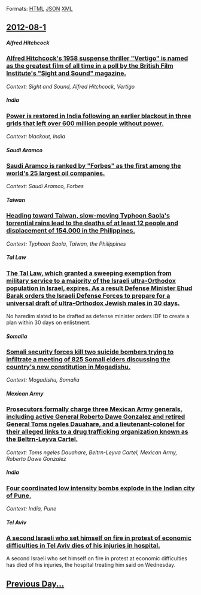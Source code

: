 
Formats: [HTML](2012/08/1/index.html)  [JSON](2012/08/1/index.json)  [XML](2012/08/1/index.xml)  

## [2012-08-1](/news/2012/08/1/index.md)

##### Alfred Hitchcock
### [Alfred Hitchcock's 1958 suspense thriller "Vertigo" is named as the greatest film of all time in a poll by the British Film Institute's "Sight and Sound" magazine. ](/news/2012/08/1/alfred-hitchcock-s-1958-suspense-thriller-vertigo-is-named-as-the-greatest-film-of-all-time-in-a-poll-by-the-british-film-institute-s-sig.md)
_Context: Sight and Sound, Alfred Hitchcock, Vertigo_

##### India
### [Power is restored in India following an earlier blackout in three grids that left over 600 million people without power. ](/news/2012/08/1/power-is-restored-in-india-following-an-earlier-blackout-in-three-grids-that-left-over-600-million-people-without-power.md)
_Context: blackout, India_

##### Saudi Aramco
### [Saudi Aramco is ranked by "Forbes" as the first among the world's 25 largest oil companies. ](/news/2012/08/1/saudi-aramco-is-ranked-by-forbes-as-the-first-among-the-world-s-25-largest-oil-companies.md)
_Context: Saudi Aramco, Forbes_

##### Taiwan
### [Heading toward Taiwan, slow-moving Typhoon Saola's torrential rains lead to the deaths of at least 12 people and displacement of 154,000 in the Philippines. ](/news/2012/08/1/heading-toward-taiwan-slow-moving-typhoon-saola-s-torrential-rains-lead-to-the-deaths-of-at-least-12-people-and-displacement-of-154-000-in.md)
_Context: Typhoon Saola, Taiwan, the Philippines_

##### Tal Law
### [The Tal Law, which granted a sweeping exemption from military service to a majority of the Israeli ultra-Orthodox population in Israel, expires. As a result Defense Minister Ehud Barak orders the Israeli Defense Forces to prepare for a universal draft of ultra-Orthodox Jewish males in 30 days. ](/news/2012/08/1/the-tal-law-which-granted-a-sweeping-exemption-from-military-service-to-a-majority-of-the-israeli-ultra-orthodox-population-in-israel-expi.md)
No haredim slated to be drafted as defense minister orders IDF to create a plan within 30 days on enlistment.

##### Somalia
### [Somali security forces kill two suicide bombers trying to infiltrate a meeting of 825 Somali elders discussing the country's new constitution in Mogadishu. ](/news/2012/08/1/somali-security-forces-kill-two-suicide-bombers-trying-to-infiltrate-a-meeting-of-825-somali-elders-discussing-the-country-s-new-constitutio.md)
_Context: Mogadishu, Somalia_

##### Mexican Army
### [Prosecutors formally charge three Mexican Army generals, including active General Roberto Dawe Gonzalez and retired General Toms ngeles Dauahare, and a lieutenant-colonel for their alleged links to a drug trafficking organization known as the Beltrn-Leyva Cartel. ](/news/2012/08/1/prosecutors-formally-charge-three-mexican-army-generals-including-active-general-roberto-dawe-gonzalez-and-retired-general-tomas-angeles-da.md)
_Context: Toms ngeles Dauahare, Beltrn-Leyva Cartel, Mexican Army, Roberto Dawe Gonzalez_

##### India
### [Four coordinated low intensity bombs explode in the Indian city of Pune. ](/news/2012/08/1/four-coordinated-low-intensity-bombs-explode-in-the-indian-city-of-pune.md)
_Context: India, Pune_

##### Tel Aviv
### [A second Israeli who set himself on fire in protest of economic difficulties in Tel Aviv dies of his injuries in hospital. ](/news/2012/08/1/a-second-israeli-who-set-himself-on-fire-in-protest-of-economic-difficulties-in-tel-aviv-dies-of-his-injuries-in-hospital.md)
A second Israeli who set himself on fire in protest at economic difficulties has died of his injuries, the hospital treating him said on Wednesday.

## [Previous Day...](/news/2012/07/31/index.md)


